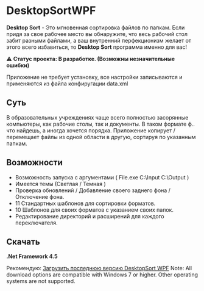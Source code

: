 # DesktopSortWPF
**Desktop Sort** - Это мгновенная сортировка файлов по папкам. Если придя за свое рабочее место вы обнаружите, что весь рабочий стол забит разными файлами, а ваш внутренний перфекционизм желает от этого всего избавиться, то **Desktop Sort** программа именно для вас!

⚠️ **Статус проекта: В разработке. (Возможны незначительные ошибки)**

Приложение не требует установку, все настройки записываются и применяются из файла конфиругации data.xml

## Суть
В образовательных учреждениях чаще всего полностью засорянные компьютеры, как рабочие столы, так и документы. В таком формате ф.. что найдешь, а иногда хочется порядка.
Приложение копирует / перемещает файлы из одной области в другую, сортируя по указанным папкам.

## Возможности

- Возможность запуска с аргументами ( File.exe C:\\Input C:\\Output )
- Имеется темы (Светлая / Темная )
- Проверка обновлений / Добавление своего заднего фона / Отключение фона.
- 11 Стандартных шаблонов для сортировки форматов.
- 10 Шаблонов для своих форматов с указанием своих папок.
- Редактирование директорий и расширений для каждого переключателя.

## Скачать

**.Net Framework 4.5**

Рекомендую: [Загрузить последнюю версию DesktopSort WPF](https://github.com/Sereoj/DesktopSortWPF/releases)
Note: All download options are compatible with Windows 7 or higher. Other operating systems are not supported.
